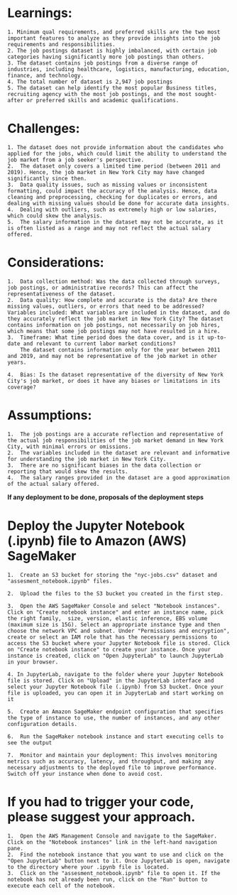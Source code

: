 

# Learnings:


    1. Minimum qual requirements, and preferred skills are the two most important features to analyze as they provide insights into the job requirements and responsibilities.
    2. The job postings dataset is highly imbalanced, with certain job categories having significantly more job postings than others.
    3. The dataset contains job postings from a diverse range of industries, including healthcare, logistics, manufacturing, education, finance, and technology.
    4. The total number of dataset is 2,947 job postings 
    5. The dataset can help identify the most popular Business titles, recruiting agency with the most job postings, and the most sought-after or preferred skills and academic qualifications.


# Challenges:

    1. The dataset does not provide information about the candidates who applied for the jobs, which could limit the ability to understand the job market from a job seeker's perspective.
    2.  The dataset only covers a limited time period (between 2011 and 2019). Hence, the job market in New York City may have changed  significantly since then.
    3.  Data quality issues, such as missing values or inconsistent formatting, could impact the accuracy of the analysis. Hence, data cleaning and preprocessing, checking for duplicates or errors, and dealing with missing values should be done for accurate data insights.
    4.  Dealing with outliers, such as extremely high or low salaries, which could skew the analysis.
    5.  The salary information in the dataset may not be accurate, as it is often listed as a range and may not reflect the actual salary offered.


# Considerations:
      
    1.  Data collection method: Was the data collected through surveys, job postings, or administrative records? This can affect the representativeness of the dataset.
    2.  Data quality: How complete and accurate is the data? Are there missing values, outliers, or errors that need to be addressed?
    Variables included: What variables are included in the dataset, and do they accurately reflect the job market in New York City? The dataset contains information on job postings, not necessarily on job hires, which means that some job postings may not have resulted in a hire.
    3.  Timeframe: What time period does the data cover, and is it up-to-date and relevant to current labor market conditions?
        The dataset contains information only for the year between 2011 and 2019, and may not be representative of the job market in other years.

    4.  Bias: Is the dataset representative of the diversity of New York City's job market, or does it have any biases or limitations in its coverage?


# Assumptions:

    1.  The job postings are a accurate reflection and representative of the actual job responsibilities of the job market demand in New York City, with minimal errors or omissions.
    2.  The variables included in the dataset are relevant and informative for understanding the job market in New York City.
    3.  There are no significant biases in the data collection or reporting that would skew the results.
    4.  The salary ranges provided in the dataset are a good approximation of the actual salary offered.


**If any deployment to be done, proposals of the deployment steps**

# Deploy the Jupyter Notebook (.ipynb) file to Amazon (AWS) SageMaker


    1.  Create an S3 bucket for storing the "nyc-jobs.csv" dataset and "assesment_notebook.ipynb" files.

    2.  Upload the files to the S3 bucket you created in the first step.

    3.  Open the AWS SageMaker Console and select "Notebook instances". Click on "Create notebook instance" and enter an instance name, pick the right family,  size, version, elastic inference, EBS volume (maximum size is 15G). Select an appropriate instance type and then choose the network VPC and subnet. Under "Permissions and encryption", create or select an IAM role that has the necessary permissions to access the S3 bucket where your Jupyter Notebook file is stored. Click on "Create notebook instance" to create your instance. Once your instance is created, click on "Open JupyterLab" to launch JupyterLab in your browser.

    4. In JupyterLab, navigate to the folder where your Jupyter Notebook file is stored. Click on "Upload" in the JupyterLab interface and select your Jupyter Notebook file (.ipynb) from S3 bucket. Once your file is uploaded, you can open it in JupyterLab and start working on it

    5.  Create an Amazon SageMaker endpoint configuration that specifies the type of instance to use, the number of instances, and any other configuration details. 

    6.  Run the SageMaker notebook instance and start executing cells to see the output

    7.  Monitor and maintain your deployment: This involves monitoring metrics such as accuracy, latency, and throughput, and making any necessary adjustments to the deployed file to improve performance. Switch off your instance when done to avoid cost.

  

# If you had to trigger your code, please suggest your approach.

    1.  Open the AWS Management Console and navigate to the SageMaker. Click on the "Notebook instances" link in the left-hand navigation pane.
    2.  Find the notebook instance that you want to use and click on the "Open JupyterLab" button next to it. Once JupyterLab is open, navigate to the directory where your .ipynb file is located.
    3.  Click on the "assesment_notebook.ipynb" file to open it. If the notebook has not already been run, click on the "Run" button to execute each cell of the notebook.